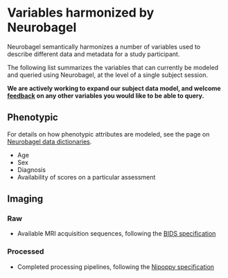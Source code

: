 # Variables harmonized by Neurobagel

Neurobagel semantically harmonizes a number of variables used to describe different data and metadata for a study participant.

The following list summarizes the variables that can currently be modeled and queried using Neurobagel, at the level of a single subject session.

**We are actively working to expand our subject data model, and welcome [feedback](https://github.com/orgs/neurobagel/discussions/categories/subject-data-model-requests) on any other variables you would like to be able to query.**

## Phenotypic
For details on how phenotypic attributes are modeled, see the page on [Neurobagel data dictionaries](dictionaries.md).

- Age
- Sex
- Diagnosis
- Availability of scores on a particular assessment

## Imaging

### Raw
- Available MRI acquisition sequences, following the [BIDS specification](https://bids-specification.readthedocs.io/en/stable/modality-specific-files/magnetic-resonance-imaging-data.html#magnetic-resonance-imaging)

### Processed
- Completed processing pipelines, following the [Nipoppy specification](https://nipoppy.readthedocs.io/en/latest/user_guide/tracking.html)
